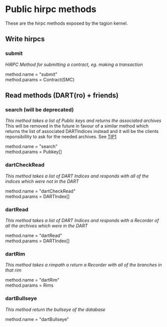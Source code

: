 # Public hirpc methods

These are the hirpc methods exposed by the tagion kernel.

## Write hirpcs

### submit

*HiRPC Method for submitting a contract, eg. making a transaction*

method.name = "submit"  
method.params = Contract(SMC)  

## Read methods (DART(ro) + friends)

### search (will be deprecated)

*This method takes a list of Public keys and returns the associated archives*
This will be removed in the future in favour of a similar method which returns the list of associated DARTIndices instead
and it will be the clients reponsibillity to ask for the needed archives.
See [TIP1](/documents/TIPs/cache_proposal_23_jan)

method.name = "search"  
method.params = Pubkey[]  

### dartCheckRead

*This method takes a list of DART Indices and responds with all of the indices which were not in the DART*

method.name = "dartCheckRead"  
method.params = DARTIndex[]  

### dartRead

*This method takes a list of DART Indices and responds with a Recorder of all the archives which were in the DART*

method.name = "dartRead"  
method.params = DARTIndex[]  

### dartRim

*This method takes a rimpath a return a Recorder with all of the branches in that rim*

method.name = "dartRim"  
method.params = Rims  

### dartBullseye

*This method return the bullseye of the database*

method.name = "dartBullseye"  
